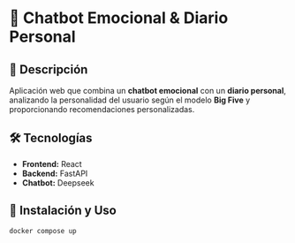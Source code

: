 # 🚀 Chatbot Emocional & Diario Personal  

## 📌 Descripción  
Aplicación web que combina un **chatbot emocional** con un **diario personal**, analizando la personalidad del usuario según el modelo **Big Five** y proporcionando recomendaciones personalizadas.  

## 🛠 Tecnologías  
- **Frontend:** React 
- **Backend:** FastAPI 
- **Chatbot:** Deepseek 

## 📂 Instalación y Uso  
```sh
docker compose up
